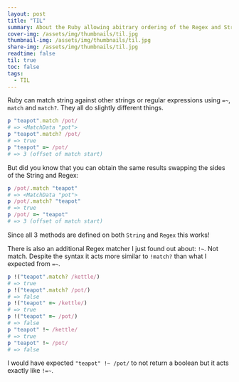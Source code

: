 ```yaml
---
layout: post
title: "TIL"
summary: About the Ruby allowing abitrary ordering of the Regex and String when matching and about the !~ operator.
cover-img: /assets/img/thumbnails/til.jpg
thumbnail-img: /assets/img/thumbnails/til.jpg
share-img: /assets/img/thumbnails/til.jpg
readtime: false
til: true
toc: false
tags:
  - TIL
---
```


Ruby can match string against other strings or regular expressions using `=~`, `match` and `match?`. They all do slightly different things.

```ruby interactive=true,editor=external,version=3.3
p "teapot".match /pot/
# => <MatchData "pot">
p "teapot".match? /pot/
# => true
p "teapot" =~ /pot/
# => 3 (offset of match start)
```

But did you know that you can obtain the same results swapping the sides of the String and Regex:

```ruby interactive=true,editor=external
p /pot/.match "teapot"
# => <MatchData "pot">
p /pot/.match? "teapot"
# => true
p /pot/ =~ "teapot"
# => 3 (offset of match start)
```

Since all 3 methods are defined on both `String` and `Regex` this works!

There is also an additional Regex matcher I just found out about: `!~`. Not match.
Despite the syntax it acts more similar to `!match?` than what I expected from `=~`.

```ruby interactive=true,editor=external
p !("teapot".match? /kettle/)
# => true
p !("teapot".match? /pot/)
# => false
p !("teapot" =~ /kettle/)
# => true
p !("teapot" =~ /pot/)
# => false
p "teapot" !~ /kettle/
# => true
p "teapot" !~ /pot/
# => false
```

I would have expected `"teapot" !~ /pot/` to not return a boolean but it acts exactly like `!=~`.
